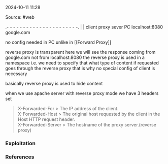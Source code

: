 
2024-10-11 11:28

Source: #web 

  .- - - - - - - - - - - - - - - - - - - - - -.
  |                                                     |
client                proxy                   sever
PC                localhost:8080         google.com

no config needed in PC unlike in [[Forward Proxy]]

reverse proxy is transparent 
here we will see the response coming from google.com not from localhost:8080
the reverse proxy is used in a namespace i.e. we need to specify that what type of content if requested goes through the reverse proxy that is why no special config of client is necessary 

basically reverse proxy is used to hide content  

when we use apache server with reverse proxy mode we have 3 headers set

> X-Forwarded-For      > The IP address of the client.  
> X-Forwarded-Host    > The original host requested by the client in the Host HTTP request header.  
> X-Forwarded-Server > The hostname of the proxy server.(reverse proxy)

### Exploitation 


### References
